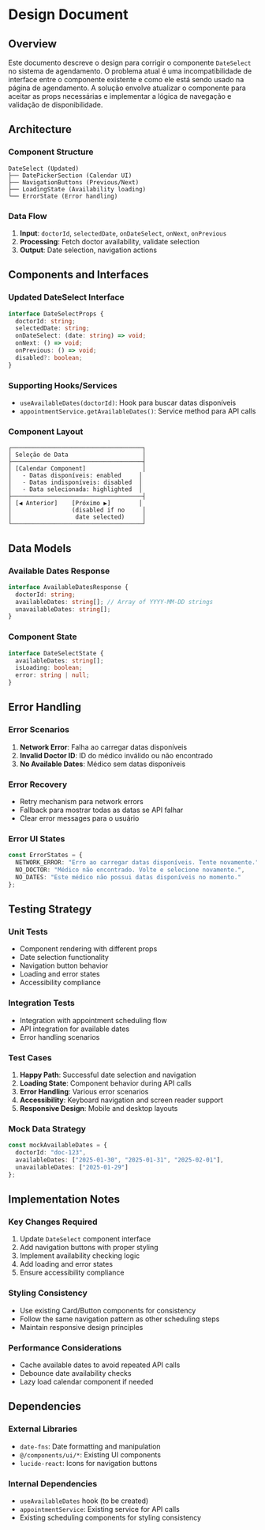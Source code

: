 # Design Document

## Overview

Este documento descreve o design para corrigir o componente `DateSelect` no sistema de agendamento. O problema atual é uma incompatibilidade de interface entre o componente existente e como ele está sendo usado na página de agendamento. A solução envolve atualizar o componente para aceitar as props necessárias e implementar a lógica de navegação e validação de disponibilidade.

## Architecture

### Component Structure
```
DateSelect (Updated)
├── DatePickerSection (Calendar UI)
├── NavigationButtons (Previous/Next)
├── LoadingState (Availability loading)
└── ErrorState (Error handling)
```

### Data Flow
1. **Input**: `doctorId`, `selectedDate`, `onDateSelect`, `onNext`, `onPrevious`
2. **Processing**: Fetch doctor availability, validate selection
3. **Output**: Date selection, navigation actions

## Components and Interfaces

### Updated DateSelect Interface
```typescript
interface DateSelectProps {
  doctorId: string;
  selectedDate: string;
  onDateSelect: (date: string) => void;
  onNext: () => void;
  onPrevious: () => void;
  disabled?: boolean;
}
```

### Supporting Hooks/Services
- `useAvailableDates(doctorId)`: Hook para buscar datas disponíveis
- `appointmentService.getAvailableDates()`: Service method para API calls

### Component Layout
```
┌─────────────────────────────────────┐
│ Seleção de Data                     │
├─────────────────────────────────────┤
│ [Calendar Component]                │
│   - Datas disponíveis: enabled     │
│   - Datas indisponíveis: disabled  │
│   - Data selecionada: highlighted  │
├─────────────────────────────────────┤
│ [◀ Anterior]    [Próximo ▶]        │
│                 (disabled if no     │
│                  date selected)     │
└─────────────────────────────────────┘
```

## Data Models

### Available Dates Response
```typescript
interface AvailableDatesResponse {
  doctorId: string;
  availableDates: string[]; // Array of YYYY-MM-DD strings
  unavailableDates: string[];
}
```

### Component State
```typescript
interface DateSelectState {
  availableDates: string[];
  isLoading: boolean;
  error: string | null;
}
```

## Error Handling

### Error Scenarios
1. **Network Error**: Falha ao carregar datas disponíveis
2. **Invalid Doctor ID**: ID do médico inválido ou não encontrado
3. **No Available Dates**: Médico sem datas disponíveis

### Error Recovery
- Retry mechanism para network errors
- Fallback para mostrar todas as datas se API falhar
- Clear error messages para o usuário

### Error UI States
```typescript
const ErrorStates = {
  NETWORK_ERROR: "Erro ao carregar datas disponíveis. Tente novamente.",
  NO_DOCTOR: "Médico não encontrado. Volte e selecione novamente.",
  NO_DATES: "Este médico não possui datas disponíveis no momento."
};
```

## Testing Strategy

### Unit Tests
- Component rendering with different props
- Date selection functionality
- Navigation button behavior
- Loading and error states
- Accessibility compliance

### Integration Tests
- Integration with appointment scheduling flow
- API integration for available dates
- Error handling scenarios

### Test Cases
1. **Happy Path**: Successful date selection and navigation
2. **Loading State**: Component behavior during API calls
3. **Error Handling**: Various error scenarios
4. **Accessibility**: Keyboard navigation and screen reader support
5. **Responsive Design**: Mobile and desktop layouts

### Mock Data Strategy
```typescript
const mockAvailableDates = {
  doctorId: "doc-123",
  availableDates: ["2025-01-30", "2025-01-31", "2025-02-01"],
  unavailableDates: ["2025-01-29"]
};
```

## Implementation Notes

### Key Changes Required
1. Update `DateSelect` component interface
2. Add navigation buttons with proper styling
3. Implement availability checking logic
4. Add loading and error states
5. Ensure accessibility compliance

### Styling Consistency
- Use existing Card/Button components for consistency
- Follow the same navigation pattern as other scheduling steps
- Maintain responsive design principles

### Performance Considerations
- Cache available dates to avoid repeated API calls
- Debounce date availability checks
- Lazy load calendar component if needed

## Dependencies

### External Libraries
- `date-fns`: Date formatting and manipulation
- `@/components/ui/*`: Existing UI components
- `lucide-react`: Icons for navigation buttons

### Internal Dependencies
- `useAvailableDates` hook (to be created)
- `appointmentService`: Existing service for API calls
- Existing scheduling components for styling consistency